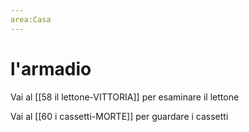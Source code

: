 ```yaml
---
area:Casa
---
```

# l'armadio

Vai al [[58 il lettone-VITTORIA]] per esaminare il lettone

Vai al [[60 i cassetti-MORTE]] per guardare i cassetti